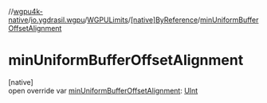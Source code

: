 //[wgpu4k-native](../../../../index.md)/[io.ygdrasil.wgpu](../../index.md)/[WGPULimits](../index.md)/[[native]ByReference](index.md)/[minUniformBufferOffsetAlignment](min-uniform-buffer-offset-alignment.md)

# minUniformBufferOffsetAlignment

[native]\
open override var [minUniformBufferOffsetAlignment](min-uniform-buffer-offset-alignment.md): [UInt](https://kotlinlang.org/api/core/kotlin-stdlib/kotlin/-u-int/index.html)